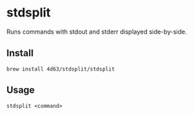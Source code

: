 # stdsplit
Runs commands with stdout and stderr displayed side-by-side.

## Install

```
brew install 4d63/stdsplit/stdsplit
```

## Usage

```
stdsplit <command>
```
